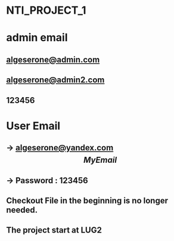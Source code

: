 # NTI_PROJECT_1
# admin email 
## algeserone@admin.com
## algeserone@admin2.com
## 123456

# User Email 
## -> algeserone@yandex.com $$ My Email $$ 
## -> Password : 123456


## Checkout File in the beginning is no longer needed. 

## The project start at LUG2






